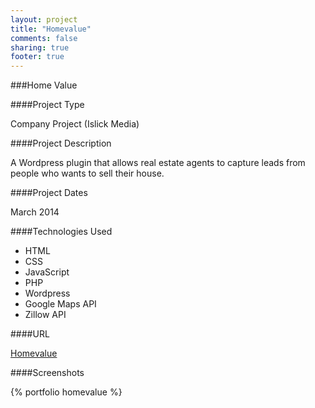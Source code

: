 ```yaml
---
layout: project
title: "Homevalue"
comments: false
sharing: true
footer: true
---
```


###Home Value


####Project Type

Company Project (Islick Media)


####Project Description

A Wordpress plugin that allows real estate agents to capture leads from people who wants to sell their house.

####Project Dates

March 2014


####Technologies Used

- HTML
- CSS 
- JavaScript
- PHP 
- Wordpress
- Google Maps API
- Zillow API


####URL

[Homevalue](http://homevalueio.com)


####Screenshots

{% portfolio homevalue %}
